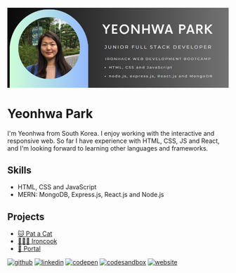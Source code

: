![Web Development](https://github.com/yosoyyona/yosoyyona/blob/main/banner.png)


# Yeonhwa Park
I'm Yeonhwa from South Korea. I enjoy working with the interactive and responsive web. So far I have experience with HTML, CSS, JS and React, and I'm looking forward to learning other languages and frameworks. 

## Skills
- HTML, CSS and JavaScript
- MERN: MongoDB, Express.js, React.js and Node.js

## Projects
- [🐱 Pat a Cat](https://github.com/yosoyyona/pat_a_cat)
- [👩🏻‍🍳 Ironcook](https://github.com/ApollineStev/Ironcook)
- [🎪 Portal](https://github.com/yosoyyona/Portal-client)


[<img src='https://cdn.jsdelivr.net/npm/simple-icons@3.0.1/icons/github.svg' alt='github' height='40'>](https://github.com/yosoyyona)  [<img src='https://cdn.jsdelivr.net/npm/simple-icons@3.0.1/icons/linkedin.svg' alt='linkedin' height='40'>](https://www.linkedin.com/in/yeonhwa-park/)  [<img src='https://cdn.jsdelivr.net/npm/simple-icons@3.0.1/icons/codepen.svg' alt='codepen' height='40'>](https://codepen.io/yonayona)  [<img src='https://cdn.jsdelivr.net/npm/simple-icons@3.0.1/icons/codesandbox.svg' alt='codesandbox' height='40'>](https://codesandbox.io/u/yosoyyona)  [<img src='https://cdn.jsdelivr.net/npm/simple-icons@3.0.1/icons/icloud.svg' alt='website' height='40'>](https://yosoyyona.github.io/blog/)  
